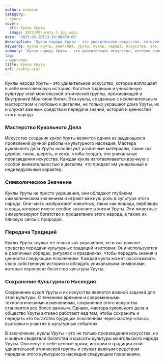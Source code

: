 ```yaml
---
author: olomouc
category:
- куклы
cover:
  alt: Куклы Уруты
  image: 2023/09/uruty-1-jpg.webp
date: '2023-09-26T13:18:08+00:00'
description: 'Куклы народа Уруты - это удивительное искусство, которое воплощает в себе многовековую историю, богатые традиции и уникальную культуру этой монгольской...'
keywords: Куклы Уруты, монголия, уруты, куклы, народа, искусства, это, только, служат, важным, передачи, кукольного, дела, культурного, наследия, богатство, поколениям
summary: 'Куклы народа Уруты - это удивительное искусство, которое воплощает в себе многовековую историю, богатые традиции и уникальную культуру этой монгольской...'
tag:
- монголия
title: Куклы Уруты
url: /kukly-uru/
---
```


Куклы народа Уруты \- это удивительное искусство, которое воплощает в себе многовековую историю, богатые традиции и уникальную культуру этой монгольской этнической группы, проживающей в Внутренней Монголии Китая. Эти куклы, созданные с исключительным мастерством и любовью к деталям, не только украшают дома Уруты, но и служат важным средством передачи знаний, историй и ценностей этого народа.

### Мастерство Кукольного Дела

Искусство создания кукол Уруты является одним из выдающихся проявлений ручной работы и культурного наследия. Мастера кукольного дела Уруты используют различные материалы, такие как дерево, ткань, шерсть, и кожа, чтобы создать эти уникальные произведения искусства. Каждая кукла изготавливается вручную с особой внимательностью к деталям, что придает им уникальный и индивидуальный характер.

### Символическое Значение

Куклы Уруты не просто украшения, они обладают глубоким символическим значением и играют важную роль в культуре этого народа. Они часто изображают животных, таких как лошади, верблюды и овцы, которые имеют особое значение в жизни Уруты. Эти животные символизируют богатство и процветание этого народа, а также их близкую связь с природой.

### Передача Традиций

Куклы Уруты служат не только как украшение, но и как важное средство передачи культурных традиций и истории. Они используются в различных обрядах, ритуалах и праздниках, чтобы передать знания и ценности следующим поколениям. Каждая кукла может рассказывать свою собственную историю и обладать уникальными символами, которые переносят богатство культуры Уруты.

### Сохранение Культурного Наследия

Сохранение кукол Уруты и их искусства является важной задачей для этой культуры. С течением времени и современными технологическими изменениями, сохранение этого искусства становится все более важным. Однако, мастера кукольного дела и общество Уруты активно работают над тем, чтобы сохранить и передать это богатство будущим поколениям через мастер-классы, выставки и участие в культурных событиях.

В заключение, куклы Уруты \- это не только произведения искусства, но и живые свидетели богатства и красоты культуры монгольского народа Уруты. Они несут в себе ценные уроки, истории и традиции этой удивительной этнической группы и служат важным средством передачи этого культурного наследия следующим поколениям.